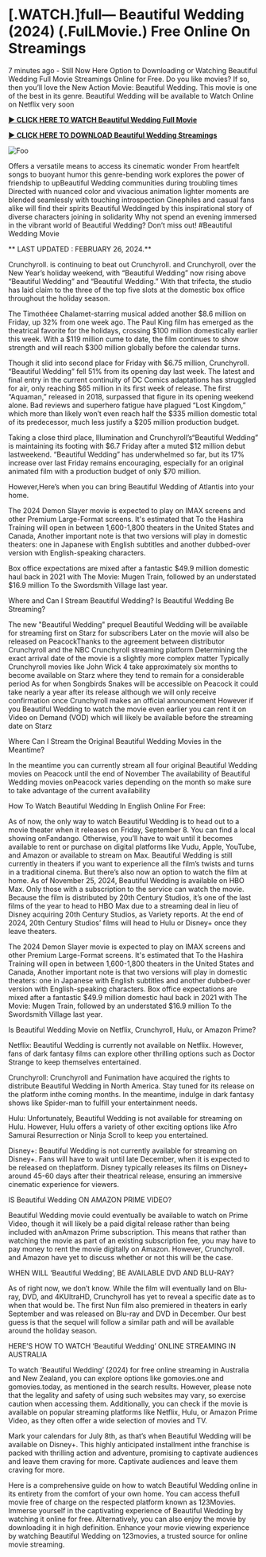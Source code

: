 <h1>[.WATCH.]full— Beautiful Wedding (2024) (.FulLMovie.) Free Online On Streamings</h1>


7 minutes ago - Still Now Here Option to Downloading or Watching Beautiful Wedding Full Movie Streamings Online for Free. Do you like movies? If so, then you’ll love the New Action Movie: Beautiful Wedding. This movie is one of the best in its genre. Beautiful Wedding will be available to Watch Online on Netflix very soon




**<a href="https://stream.evmovies.com/en/movie/1096342/beautiful-wedding">► CLICK HERE TO WATCH Beautiful Wedding Full Movie</a>**


**<a href="https://stream.evmovies.com/en/movie/1096342/beautiful-wedding">► CLICK HERE TO DOWNLOAD Beautiful Wedding Streamings</a>**


<animated-image data-catalyst=""><a href="https://stream.evmovies.com/en/movie/1096342/beautiful-wedding" rel="nofollow" data-target="animated-image.originalLink"><img src="https://camo.githubusercontent.com/917e6ed5c302499242165dcc02bdbce85c075fd21b35918eb9c0b771855261b8/68747470733a2f2f7374617469632e7769787374617469632e636f6d2f6d656469612f6232343966395f61646163386637306662336634356238383639313639366337376465313866337e6d76322e676966" alt="Foo" data-canonical-src="https://static.wixstatic.com/media/b249f9_adac8f70fb3f45b88691696c77de18f3~mv2.gif" style="max-width: 100%; display: inline-block;" data-target="animated-image.originalImage"></a>




Offers a versatile means to access its cinematic wonder From heartfelt songs to buoyant humor this genre-bending work explores the power of friendship to upBeautiful Wedding communities during troubling times Directed with nuanced color and vivacious animation lighter moments are blended seamlessly with touching introspection Cinephiles and casual fans alike will find their spirits Beautiful Weddinged by this inspirational story of diverse characters joining in solidarity Why not spend an evening immersed in the vibrant world of Beautiful Wedding? Don’t miss out! #Beautiful Wedding Movie




** LAST UPDATED : FEBRUARY 26, 2024.**




Crunchyroll. is continuing to beat out Crunchyroll. and Crunchyroll, over the New Year’s holiday weekend, with “Beautiful Wedding” now rising above “Beautiful Wedding” and “Beautiful Wedding.” With that trifecta, the studio has laid claim to the three of the top five slots at the domestic box office throughout the holiday season.




The Timothéee Chalamet-starring musical added another $8.6 million on Friday, up 32% from one week ago. The Paul King film has emerged as the theatrical favorite for the holidays, crossing $100 million domestically earlier this week. With a $119 million cume to date, the film continues to show strength and will reach $300 million globally before the calendar turns.




Though it slid into second place for Friday with $6.75 million, Crunchyroll. “Beautiful Wedding” fell 51% from its opening day last week. The latest and final entry in the current continuity of DC Comics adaptations has struggled for air, only reaching $65 million in its first week of release. The first “Aquaman,” released in 2018, surpassed that figure in its opening weekend alone. Bad reviews and superhero fatigue have plagued “Lost Kingdom,” which more than likely won’t even reach half the $335 million domestic total of its predecessor, much less justify a $205 million production budget.




Taking a close third place, Illumination and Crunchyroll’s“Beautiful Wedding” is maintaining its footing with $6.7 Friday after a muted $12 million debut lastweekend. “Beautiful Wedding” has underwhelmed so far, but its 17% increase over last Friday remains encouraging, especially for an original animated film with a production budget of only $70 million.




However,Here’s when you can bring Beautiful Wedding of Atlantis into your home.


The 2024 Demon Slayer movie is expected to play on IMAX screens and other Premium Large-Format screens.
It's estimated that To the Hashira Training will open in between 1,600-1,800 theaters in the United States and Canada, Another important note is that two versions will play in domestic theaters: one in Japanese with English subtitles and another dubbed-over version with English-speaking characters.


Box office expectations are mixed after a fantastic $49.9 million domestic haul back in 2021 with The Movie: Mugen Train, followed by an understated $16.9 million To the Swordsmith Village last year.


Where and Can I Stream Beautiful Wedding? Is Beautiful Wedding Be Streaming?




The new "Beautiful Wedding" prequel Beautiful Wedding will be available for streaming first on Starz for subscribers Later on the movie will also be released on PeacockThanks to the agreement between distributor Crunchyroll and the NBC Crunchyroll streaming platform Determining the exact arrival date of the movie is a slightly more complex matter Typically Crunchyroll movies like John Wick 4 take approximately six months to become available on Starz where they tend to remain for a considerable period As for when Songbirds Snakes will be accessible on Peacock it could take nearly a year after its release although we will only receive confirmation once Crunchyroll makes an official announcement However if you Beautiful Wedding to watch the movie even earlier you can rent it on Video on Demand (VOD) which will likely be available before the streaming date on Starz




Where Can I Stream the Original Beautiful Wedding Movies in the Meantime?




In the meantime you can currently stream all four original Beautiful Wedding movies on Peacock until the end of November The availability of Beautiful Wedding movies onPeacock varies depending on the month so make sure to take advantage of the current availability




How To Watch Beautiful Wedding In English Online For Free:




As of now, the only way to watch Beautiful Wedding is to head out to a movie theater when it releases on Friday, September 8. You can find a local showing onFandango. Otherwise, you’ll have to wait until it becomes available to rent or purchase on digital platforms like Vudu, Apple, YouTube, and Amazon or available to stream on Max. Beautiful Wedding is still currently in theaters if you want to experience all the film’s twists and turns in a traditional cinema. But there’s also now an option to watch the film at home. As of November 25, 2024, Beautiful Wedding is available on HBO Max. Only those with a subscription to the service can watch the movie. Because the film is distributed by 20th Century Studios, it’s one of the last films of the year to head to HBO Max due to a streaming deal in lieu of Disney acquiring 20th Century Studios, as Variety reports. At the end of 2024, 20th Century Studios’ films will head to Hulu or Disney+ once they leave theaters.




The 2024 Demon Slayer movie is expected to play on IMAX screens and other Premium Large-Format screens.
It's estimated that To the Hashira Training will open in between 1,600-1,800 theaters in the United States and Canada, Another important note is that two versions will play in domestic theaters: one in Japanese with English subtitles and another dubbed-over version with English-speaking characters.
Box office expectations are mixed after a fantastic $49.9 million domestic haul back in 2021 with The Movie: Mugen Train, followed by an understated $16.9 million To the Swordsmith Village last year.




Is Beautiful Wedding Movie on Netflix, Crunchyroll, Hulu, or Amazon Prime?




Netflix: Beautiful Wedding is currently not available on Netflix. However, fans of dark fantasy films can explore other thrilling options such as Doctor Strange to keep themselves entertained.




Crunchyroll: Crunchyroll and Funimation have acquired the rights to distribute Beautiful Wedding in North America. Stay tuned for its release on the platform inthe coming months. In the meantime, indulge in dark fantasy shows like Spider-man to fulfill your entertainment needs.




Hulu: Unfortunately, Beautiful Wedding is not available for streaming on Hulu. However, Hulu offers a variety of other exciting options like Afro Samurai Resurrection or Ninja Scroll to keep you entertained.




Disney+: Beautiful Wedding is not currently available for streaming on Disney+. Fans will have to wait until late December, when it is expected to be released on theplatform. Disney typically releases its films on Disney+ around 45-60 days after their theatrical release, ensuring an immersive cinematic experience for viewers.




IS Beautiful Wedding ON AMAZON PRIME VIDEO?




Beautiful Wedding movie could eventually be available to watch on Prime Video, though it will likely be a paid digital release rather than being included with anAmazon Prime subscription. This means that rather than watching the movie as part of an existing subscription fee, you may have to pay money to rent the movie digitally on Amazon. However, Crunchyroll. and Amazon have yet to discuss whether or not this will be the case.




WHEN WILL ‘Beautiful Wedding’, BE AVAILABLE DVD AND BLU-RAY?




As of right now, we don’t know. While the film will eventually land on Blu-ray, DVD, and 4KUltraHD, Crunchyroll has yet to reveal a specific date as to when that would be. The first Nun film also premiered in theaters in early September and was released on Blu-ray and DVD in December. Our best guess is that the sequel will follow a similar path and will be available around the holiday season.




HERE’S HOW TO WATCH ‘Beautiful Wedding’ ONLINE STREAMING IN AUSTRALIA




To watch ‘Beautiful Wedding’ (2024) for free online streaming in Australia and New Zealand, you can explore options like gomovies.one and gomovies.today, as mentioned in the search results. However, please note that the legality and safety of using such websites may vary, so exercise caution when accessing them. Additionally, you can check if the movie is available on popular streaming platforms like Netflix, Hulu, or Amazon Prime Video, as they often offer a wide selection of movies and TV.




Mark your calendars for July 8th, as that’s when Beautiful Wedding will be available on Disney+. This highly anticipated installment inthe franchise is packed with thrilling action and adventure, promising to captivate audiences and leave them craving for more. Captivate audiences and leave them craving for more.




Here is a comprehensive guide on how to watch Beautiful Wedding online in its entirety from the comfort of your own home. You can access thefull movie free of charge on the respected platform known as 123Movies. Immerse yourself in the captivating experience of Beautiful Wedding by watching it online for free. Alternatively, you can also enjoy the movie by downloading it in high definition. Enhance your movie viewing experience by watching Beautiful Wedding on 123movies, a trusted source for online movie streaming.


